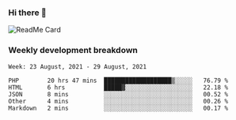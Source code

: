 ### Hi there 👋

<!--
**itzcy/itzcy** is a ✨ _special_ ✨ repository because its `README.md` (this file) appears on your GitHub profile.

Here are some ideas to get you started:

- 🔭 I’m currently working on ...
- 🌱 I’m currently learning ...
- 👯 I’m looking to collaborate on ...
- 🤔 I’m looking for help with ...
- 💬 Ask me about ...
- 📫 How to reach me: ...
- 😄 Pronouns: ...
- ⚡ Fun fact: ...
-->
![ReadMe Card](https://github-readme-stats.vercel.app/api?username=itzcy&show_icons=true&title_color=2d3198&icon_color=797cb8&text_color=24292e&bg_color=f6f8fa)

### Weekly development breakdown
<!--START_SECTION:waka-->
```text
Week: 23 August, 2021 - 29 August, 2021

PHP        20 hrs 47 mins  ███████████████████▒░░░░░   76.79 % 
HTML       6 hrs           █████▓░░░░░░░░░░░░░░░░░░░   22.18 % 
JSON       8 mins          ░░░░░░░░░░░░░░░░░░░░░░░░░   00.52 % 
Other      4 mins          ░░░░░░░░░░░░░░░░░░░░░░░░░   00.26 % 
Markdown   2 mins          ░░░░░░░░░░░░░░░░░░░░░░░░░   00.17 % 
```
<!--END_SECTION:waka-->
